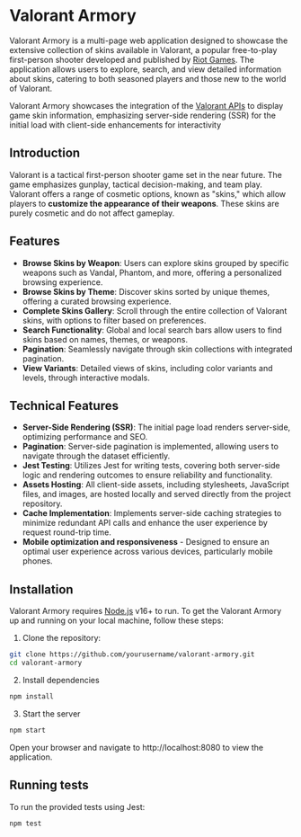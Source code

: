 # Valorant Armory

Valorant Armory is a multi-page web application designed to showcase the extensive collection of skins available in Valorant, a popular free-to-play first-person shooter developed and published by [Riot Games](https://www.riotgames.com). The application allows users to explore, search, and view detailed information about skins, catering to both seasoned players and those new to the world of Valorant.

Valorant Armory showcases the integration of the [Valorant APIs](https://dash.valorant-api.com/) to display game skin information, emphasizing server-side rendering (SSR) for the initial load with client-side enhancements for interactivity

## Introduction
Valorant is a tactical first-person shooter game set in the near future. The game emphasizes gunplay, tactical decision-making, and team play. Valorant offers a range of cosmetic options, known as "skins," which allow players to **customize the appearance of their weapons**. These skins are purely cosmetic and do not affect gameplay.

## Features
- **Browse Skins by Weapon**: Users can explore skins grouped by specific weapons such as Vandal, Phantom, and more, offering a personalized browsing experience.
- **Browse Skins by Theme**: Discover skins sorted by unique themes, offering a curated browsing experience.
- **Complete Skins Gallery**: Scroll through the entire collection of Valorant skins, with options to filter based on preferences.
- **Search Functionality**: Global and local search bars allow users to find skins based on names, themes, or weapons.
- **Pagination**: Seamlessly navigate through skin collections with integrated pagination.
- **View Variants**: Detailed views of skins, including color variants and levels, through interactive modals.

## Technical Features
- **Server-Side Rendering (SSR)**: The initial page load renders server-side, optimizing performance and SEO.
- **Pagination**: Server-side pagination is implemented, allowing users to navigate through the dataset efficiently.
- **Jest Testing**: Utilizes Jest for writing tests, covering both server-side logic and rendering outcomes to ensure reliability and functionality.
- **Assets Hosting**: All client-side assets, including stylesheets, JavaScript files, and images, are hosted locally and served directly from the project repository.
- **Cache Implementation**: Implements server-side caching strategies to minimize redundant API calls and enhance the user experience by request round-trip time.
- **Mobile optimization and responsiveness** - Designed to ensure an optimal user experience across various devices, particularly mobile phones.

## Installation
Valorant Armory requires [Node.js](https://nodejs.org/) v16+ to run.
To get the Valorant Armory up and running on your local machine, follow these steps:
1. Clone the repository:
```sh
git clone https://github.com/yourusername/valorant-armory.git
cd valorant-armory
```
2. Install dependencies
```sh
npm install
```
3. Start the server
```sh
npm start
```
Open your browser and navigate to http://localhost:8080 to view the application.

## Running tests
To run the provided tests using Jest:
```sh
npm test
```